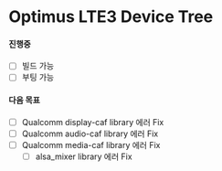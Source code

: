 # Optimus LTE3 Device Tree

#### 진행중
- [ ] 빌드 가능
- [ ] 부팅 가능

#### 다음 목표

- [ ] Qualcomm display-caf library 에러 Fix
- [ ] Qualcomm audio-caf library 에러 Fix
- [ ] Qualcomm media-caf library 에러 Fix
  - [ ] alsa_mixer library 에러 Fix

